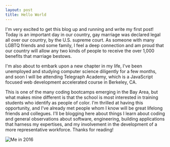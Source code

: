 ```yaml
---
layout: post
title: Hello World
---
```


I'm very excited to get this blog up and running and write my first post! Today is an important day in our country, gay marriage was declared legal all over our country, by the U.S. supreme court. As someone with many LGBTQ friends and some family, I feel a deep connection and am proud that our country will allow any two kinds of people to receive the over 1,000 benefits that marriage bestows.

I'm also about to embark upon a new chapter in my life, I've been unemployed and studying computer science diligently for a few months, and soon I will be attending Telegraph Academy, which is a JavaScript focused web development accelerated course in Berkeley, CA.

This is one of the many coding bootcamps emerging in the Bay Area, but what makes mine different is that the school is most interested in training students who identify as people of color. I'm thrilled at having this opportunity, and I've already met people whom I know will be great lifelong friends and collegues. I'll be blogging here about things I learn about coding and general observations about software, engineering, building applications that harness my expertises, and my involvement in the development of a more representative workforce. Thanks for reading!

![Me in 2016](./chrissalam.jpg)